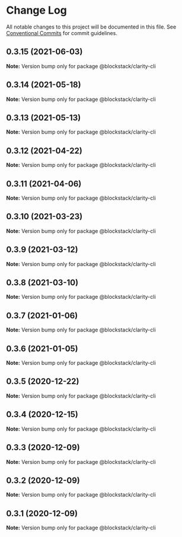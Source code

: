 # Change Log

All notable changes to this project will be documented in this file.
See [Conventional Commits](https://conventionalcommits.org) for commit guidelines.

## 0.3.15 (2021-06-03)

**Note:** Version bump only for package @blockstack/clarity-cli





## 0.3.14 (2021-05-18)

**Note:** Version bump only for package @blockstack/clarity-cli





## 0.3.13 (2021-05-13)

**Note:** Version bump only for package @blockstack/clarity-cli





## 0.3.12 (2021-04-22)

**Note:** Version bump only for package @blockstack/clarity-cli





## 0.3.11 (2021-04-06)

**Note:** Version bump only for package @blockstack/clarity-cli





## 0.3.10 (2021-03-23)

**Note:** Version bump only for package @blockstack/clarity-cli





## 0.3.9 (2021-03-12)

**Note:** Version bump only for package @blockstack/clarity-cli





## 0.3.8 (2021-03-10)

**Note:** Version bump only for package @blockstack/clarity-cli





## 0.3.7 (2021-01-06)

**Note:** Version bump only for package @blockstack/clarity-cli





## 0.3.6 (2021-01-05)

**Note:** Version bump only for package @blockstack/clarity-cli





## 0.3.5 (2020-12-22)

**Note:** Version bump only for package @blockstack/clarity-cli





## 0.3.4 (2020-12-15)

**Note:** Version bump only for package @blockstack/clarity-cli





## 0.3.3 (2020-12-09)

**Note:** Version bump only for package @blockstack/clarity-cli





## 0.3.2 (2020-12-09)

**Note:** Version bump only for package @blockstack/clarity-cli





## 0.3.1 (2020-12-09)

**Note:** Version bump only for package @blockstack/clarity-cli
